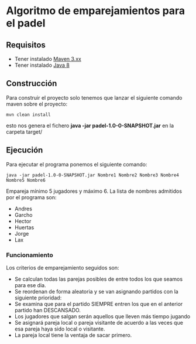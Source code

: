 # Algoritmo de emparejamientos para el padel 

## Requisitos

- Tener instalado [Maven 3.xx]  
- Tener instalado [Java 8]

## Construcción 

Para construir el proyecto solo tenemos que lanzar el siguiente comando maven sobre el proyecto:

```mvn clean install```

esto nos genera el fichero **java -jar padel-1.0-0-SNAPSHOT.jar** en la carpeta target/

## Ejecución
Para ejecutar el programa ponemos el siguiente comando:

```java -jar padel-1.0-0-SNAPSHOT.jar Nombre1 Nombre2 Nombre3 Nombre4 Nombre5 Nombre6```

Empareja mínimo 5 jugadores y máximo 6. La lista de nombres admitidos por el programa son:
- Andres
- Garcho
- Hector
- Huertas
- Jorge
- Lax

### Funcionamiento
Los criterios de emparejamiento seguidos son:
- Se calculan todas las parejas posibles de entre todos los que seamos para ese dia.
- Se reordenan de forma aleatoria y se van asignando partidos con la siguiente prioridad:
- Se examina que para el partido SIEMPRE entren los que en el anterior partido han DESCANSADO.
- Los jugadores que salgan serán aquellos que lleven más tiempo jugando
- Se asignará pareja local o pareja visitante de acuerdo a las veces que esa pareja haya sido local o visitante.
- La pareja local tiene la ventaja de sacar primero.
 
 
[Maven 3.xx]: https://maven.apache.org/index.html
[Java 8]: https://openjdk.java.net/

